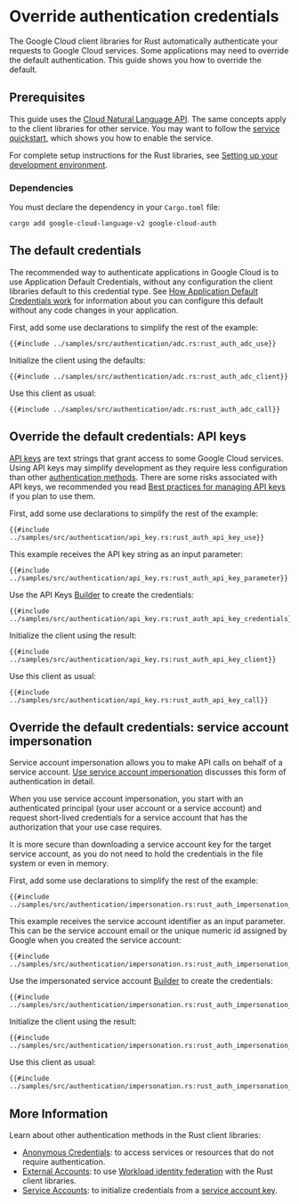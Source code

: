 <!--
Copyright 2025 Google LLC

Licensed under the Apache License, Version 2.0 (the "License");
you may not use this file except in compliance with the License.
You may obtain a copy of the License at

    https://www.apache.org/licenses/LICENSE-2.0

Unless required by applicable law or agreed to in writing, software
distributed under the License is distributed on an "AS IS" BASIS,
WITHOUT WARRANTIES OR CONDITIONS OF ANY KIND, either express or implied.
See the License for the specific language governing permissions and
limitations under the License.
-->

# Override authentication credentials

The Google Cloud client libraries for Rust automatically authenticate your
requests to Google Cloud services. Some applications may need to override the
default authentication. This guide shows you how to override the default.

## Prerequisites

This guide uses the [Cloud Natural Language API]. The same concepts apply to the
client libraries for other service. You may want to follow the
[service quickstart], which shows you how to enable the service.

For complete setup instructions for the Rust libraries, see
[Setting up your development environment](/setting_up_your_development_environment.md).

### Dependencies

You must declare the dependency in your `Cargo.toml` file:

```shell
cargo add google-cloud-language-v2 google-cloud-auth
```

## The default credentials

The recommended way to authenticate applications in Google Cloud is to use
Application Default Credentials, without any configuration the client libraries
default to this credential type. See [How Application Default Credentials work]
for information about you can configure this default without any code changes in
your application.

First, add some use declarations to simplify the rest of the example:

```rust,ignore
{{#include ../samples/src/authentication/adc.rs:rust_auth_adc_use}}
```

Initialize the client using the defaults:

```rust,ignore
{{#include ../samples/src/authentication/adc.rs:rust_auth_adc_client}}
```

Use this client as usual:

```rust,ignore
{{#include ../samples/src/authentication/adc.rs:rust_auth_adc_call}}
```

## Override the default credentials: API keys

[API keys] are text strings that grant access to some Google Cloud services.
Using API keys may simplify development as they require less configuration than
other [authentication methods]. There are some risks associated with API keys,
we recommended you read [Best practices for managing API keys] if you plan to
use them.

First, add some use declarations to simplify the rest of the example:

```rust,ignore
{{#include ../samples/src/authentication/api_key.rs:rust_auth_api_key_use}}
```

This example receives the API key string as an input parameter:

```rust,ignore
{{#include ../samples/src/authentication/api_key.rs:rust_auth_api_key_parameter}}
```

Use the API Keys [Builder][api keys builder] to create the credentials:

```rust,ignore
{{#include ../samples/src/authentication/api_key.rs:rust_auth_api_key_credentials}}
```

Initialize the client using the result:

```rust,ignore
{{#include ../samples/src/authentication/api_key.rs:rust_auth_api_key_client}}
```

Use this client as usual:

```rust,ignore
{{#include ../samples/src/authentication/api_key.rs:rust_auth_api_key_call}}
```

## Override the default credentials: service account impersonation

Service account impersonation allows you to make API calls on behalf of a
service account. [Use service account impersonation] discusses this form of
authentication in detail.

When you use service account impersonation, you start with an authenticated
principal (your user account or a service account) and request short-lived
credentials for a service account that has the authorization that your use case
requires.

It is more secure than downloading a service account key for the target service
account, as you do not need to hold the credentials in the file system or even
in memory.

First, add some use declarations to simplify the rest of the example:

```rust,ignore
{{#include ../samples/src/authentication/impersonation.rs:rust_auth_impersonation_use}}
```

This example receives the service account identifier as an input parameter. This
can be the service account email or the unique numeric id assigned by Google
when you created the service account:

```rust,ignore
{{#include ../samples/src/authentication/impersonation.rs:rust_auth_impersonation_parameter}}
```

Use the impersonated service account [Builder][impersonated builder] to create
the credentials:

```rust,ignore
{{#include ../samples/src/authentication/impersonation.rs:rust_auth_impersonation_credentials}}
```

Initialize the client using the result:

```rust,ignore
{{#include ../samples/src/authentication/impersonation.rs:rust_auth_impersonation_client}}
```

Use this client as usual:

```rust,ignore
{{#include ../samples/src/authentication/impersonation.rs:rust_auth_impersonation_call}}
```

## More Information

Learn about other authentication methods in the Rust client libraries:

- [Anonymous Credentials][anonymous builder]: to access services or resources
  that do not require authentication.
- [External Accounts][external account builder]: to use
  [Workload identity federation] with the Rust client libraries.
- [Service Accounts][service account builder]: to initialize credentials from a
  [service account key].

[anonymous builder]: https://docs.rs/google-cloud-auth/latest/google_cloud_auth/credentials/anonymous/struct.Builder.html
[api keys]: https://cloud.google.com/docs/authentication/api-keys
[api keys builder]: https://docs.rs/google-cloud-auth/latest/google_cloud_auth/credentials/api_key_credentials/struct.Builder.html
[authentication methods]: https://cloud.google.com/docs/authentication
[best practices for managing api keys]: https://cloud.google.com/docs/authentication/api-keys-best-practices
[cloud natural language api]: https://cloud.google.com/natural-language
[external account builder]: https://docs.rs/google-cloud-auth/latest/google_cloud_auth/credentials/external_account/struct.Builder.html
[how application default credentials work]: https://cloud.google.com/docs/authentication/application-default-credentials
[impersonated builder]: https://docs.rs/google-cloud-auth/latest/google_cloud_auth/credentials/impersonated/struct.Builder.html
[service account builder]: https://docs.rs/google-cloud-auth/latest/google_cloud_auth/credentials/impersonated/struct.Builder.html
[service account key]: https://cloud.google.com/iam/docs/service-account-creds#key-types
[service quickstart]: https://cloud.google.com/natural-language/docs/setup
[use service account impersonation]: https://cloud.google.com/docs/authentication/use-service-account-impersonation
[workload identity federation]: https://cloud.google.com/iam/docs/workload-identity-federation
